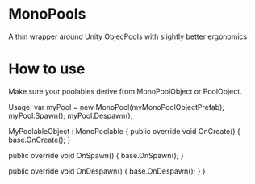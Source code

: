 # MonoPools
A thin wrapper around Unity ObjecPools with slightly better ergonomics

# How to use 
 Make sure your poolables derive from MonoPoolObject or PoolObject.
 
 Usage:
 var myPool = new MonoPool(myMonoPoolObjectPrefab);
 myPool.Spawn();
 myPool.Despawn();

 MyPoolableObject : MonoPoolable
 {
  public override void OnCreate()
 {
     base.OnCreate();
 }

 public override void OnSpawn()
 {
     base.OnSpawn();
 }

 public override void OnDespawn()
 {
     base.OnDespawn();
 }
 }
